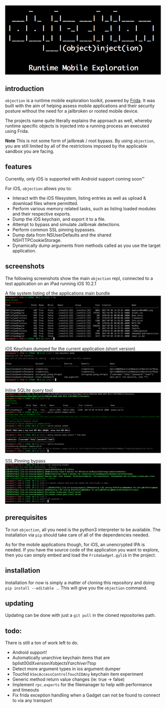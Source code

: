 ![objection](images/objection.png)

## introduction
`objection` is a runtime mobile exploration toolkit, powered by [Frida](https://www.frida.re/). It was built with the aim of helping assess mobile applications and their security posture without the need for a jailbroken or rooted mobile device.

The projects name quite literally explains the approach as well, whereby runtime specific objects is injected into a running process an executed using Frida.

**Note** This is not some form of jailbreak / root bypass. By using `objection`, you are still limited by all of the restrictions imposed by the applicable sandbox you are facing.

## features
Currently, only iOS is supported with Android support coming soon™

For iOS, `objection` allows you to:
- Interact with the iOS filesystem, listing entries as well as upload & download files where permitted.
- Perform various memory related tasks, such as listing loaded modules and their respective exports.
- Dump the iOS keychain, and export it to a file.
- Attempt to bypass and simulate Jailbreak detections.
- Perform common SSL pinning bypasses.
- Dump data from NSUserDefaults and the shared NSHTTPCookieStorage.
- Dynamically dump arguments from methods called as you use the target application.

## screenshots
The following screenshots show the main `objection` repl, connected to a test application on an iPad running iOS 10.2.1

A file system listing of the applications main bundle
![ls](images/objection_ls.png)

iOS Keychain dumped for the current application (short version)
![keychain](images/objection_keychain.png)

Inline SQLite query tool
![sqlite](images/objection_sqlite.png)

SSL Pinning bypass
![sslpinning](images/objection_ssl_pinning.png)

## prerequisites
To run `objection`, all you need is the python3 interpreter to be available. The installation via `pip` should take care of all of the dependencies needed.

As for the mobile applications though, for iOS, an unencrypted IPA is needed. If you have the source code of the application you want to explore, then you can simply embed and load the `FridaGadget.gylib` in the project.

## installation
Installation for now is simply a matter of cloning this repository and doing `pip install --editable .`. This will give you the `objection` command.

## updating
Updating can be done with just a `git pull` in the cloned repositories path.

## todo:
There is still a ton of work left to do.

- Android support!
- Automatically unarchive keychain items that are bplist00ԁX$versionX$objectsY$archiverT$top
- Detect more argument types in ios argument dumper
- Touchid `kSecAccessControlTouchIDAny` keychain item experiment
- Generic method return value changes (ie: true -> false)
- Implement `rpc.exports` for the filemanager to help with performance and timeouts
- Fix frida exception handling when a Gadget can not be found to connect to via any transport
